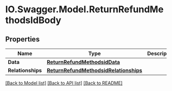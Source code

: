 # IO.Swagger.Model.ReturnRefundMethodsIdBody
## Properties

Name | Type | Description | Notes
------------ | ------------- | ------------- | -------------
**Data** | [**ReturnRefundMethodsidData**](ReturnRefundMethodsidData.md) |  | [optional] 
**Relationships** | [**ReturnRefundMethodsidRelationships**](ReturnRefundMethodsidRelationships.md) |  | [optional] 

[[Back to Model list]](../README.md#documentation-for-models) [[Back to API list]](../README.md#documentation-for-api-endpoints) [[Back to README]](../README.md)

